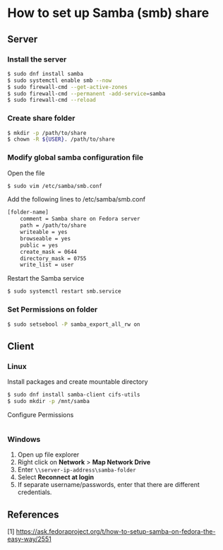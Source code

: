 # How to set up Samba (smb) share
## Server
### Install the server
```bash
$ sudo dnf install samba
$ sudo systemctl enable smb --now
$ sudo firewall-cmd --get-active-zones
$ sudo firewall-cmd --permanent -add-service=samba
$ sudo firewall-cmd --reload
```
### Create share folder
```bash
$ mkdir -p /path/to/share
$ chown -R ${USER}. /path/to/share
```

### Modify global samba configuration file
Open the file
```bash
$ sudo vim /etc/samba/smb.conf
```
Add the following lines to /etc/samba/smb.conf
```bash
[folder-name]
    comment = Samba share on Fedora server
    path = /path/to/share
    writeable = yes
    browseable = yes
    public = yes
    create_mask = 0644
    directory_mask = 0755
    write_list = user
```
Restart the Samba service
```bash
$ sudo systemctl restart smb.service
```


### Set Permissions on folder
```bash
$ sudo setsebool -P samba_export_all_rw on
```

## Client
### Linux
Install packages and create mountable directory
```bash
$ sudo dnf install samba-client cifs-utils
$ sudo mkdir -p /mnt/samba
```
Configure Permissions
```bash
```

### Windows
1. Open up file explorer
2. Right click on **Network** > **Map Network Drive**
3. Enter ```\\server-ip-address\samba-folder```
4. Select **Reconnect at login**
5. If separate username/passwords, enter that there are different credentials.

## References
[1] https://ask.fedoraproject.org/t/how-to-setup-samba-on-fedora-the-easy-way/2551